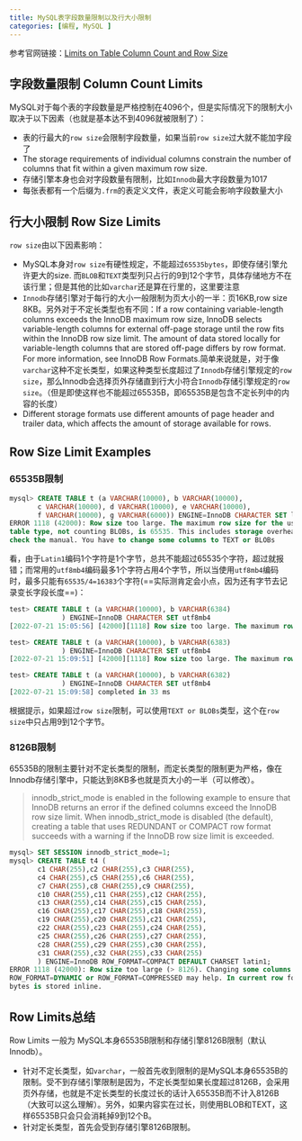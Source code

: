 ```yaml
---
title: MySQL表字段数量限制以及行大小限制
categories: [编程, MySQL ]
---
```


参考官网链接：[Limits on Table Column Count and Row Size](https://dev.mysql.com/doc/mysql-reslimits-excerpt/5.6/en/column-count-limit.html)

## 字段数量限制 Column Count Limits
MySQL对于每个表的字段数量是严格控制在4096个，但是实际情况下的限制大小取决于以下因素（也就是基本达不到4096就被限制了）：
- 表的行最大的`row size`会限制字段数量，如果当前`row size`过大就不能加字段了
- The storage requirements of individual columns constrain the number of columns that fit within a given maximum row size.
- 存储引擎本身也会对字段数量有限制，比如`Innodb`最大字段数量为1017
- 每张表都有一个后缀为`.frm`的表定义文件，表定义可能会影响字段数量大小

## 行大小限制 Row Size Limits
`row size`由以下因素影响：
- MySQL本身对`row size`有硬性规定，不能超过`65535bytes`，即使存储引擎允许更大的size. 而`BLOB`和`TEXT`类型列只占行的9到12个字节，具体存储地方不在该行里；但是其他的比如`varchar`还是算在行里的，这里要注意
- `Innodb`存储引擎对于每行的大小一般限制为页大小的一半：页16KB,row size 8KB。另外对于不定长类型也有不同：If a row containing variable-length columns exceeds the InnoDB maximum row size, InnoDB selects variable-length columns for external off-page storage until the row fits within the InnoDB row size limit. The amount of data stored locally for variable-length columns that are stored off-page differs by row format. For more information, see InnoDB Row Formats.简单来说就是，对于像`varchar`这种不定长类型，如果这种类型长度超过了`Innodb`存储引擎规定的`row size`，那么Innodb会选择页外存储直到行大小符合`Innodb`存储引擎规定的`row size`。（但是即使这样也不能超过65535B，即65535B是包含不定长列中的内容的长度）
- Different storage formats use different amounts of page header and trailer data, which affects the amount of storage available for rows.

## Row Size Limit Examples
### 65535B限制
```sql
mysql> CREATE TABLE t (a VARCHAR(10000), b VARCHAR(10000),
       c VARCHAR(10000), d VARCHAR(10000), e VARCHAR(10000),
       f VARCHAR(10000), g VARCHAR(6000)) ENGINE=InnoDB CHARACTER SET latin1;
ERROR 1118 (42000): Row size too large. The maximum row size for the used
table type, not counting BLOBs, is 65535. This includes storage overhead,
check the manual. You have to change some columns to TEXT or BLOBs
```
看，由于`Latin1`编码1个字符是1个字节，总共不能超过65535个字符，超过就报错；而常用的`utf8mb4`编码最多1个字符占用4个字节，所以当使用`utf8mb4`编码时，最多只能有`65535/4=16383`个字符(==实际测肯定会小点，因为还有字节去记录变长字段长度==)：
```sql
test> CREATE TABLE t (a VARCHAR(10000), b VARCHAR(6384)
             ) ENGINE=InnoDB CHARACTER SET utf8mb4
[2022-07-21 15:05:56] [42000][1118] Row size too large. The maximum row size for the used table type, not counting BLOBs, is 65535. This includes storage overhead, check the manual. You have to change some columns to TEXT or BLOBs

test> CREATE TABLE t (a VARCHAR(10000), b VARCHAR(6383)
             ) ENGINE=InnoDB CHARACTER SET utf8mb4
[2022-07-21 15:09:51] [42000][1118] Row size too large. The maximum row size for the used table type, not counting BLOBs, is 65535. This includes storage overhead, check the manual. You have to change some columns to TEXT or BLOBs

test> CREATE TABLE t (a VARCHAR(10000), b VARCHAR(6382)
             ) ENGINE=InnoDB CHARACTER SET utf8mb4
[2022-07-21 15:09:58] completed in 33 ms
```
根据提示，如果超过`row size`限制，可以使用`TEXT or BLOBs`类型，这个在`row size`中只占用9到12个字节。

### 8126B限制
65535B的限制主要针对不定长类型的限制，而定长类型的限制更为严格，像在Innodb存储引擎中，只能达到8KB多也就是页大小的一半（可以修改）。

> innodb_strict_mode is enabled in the following example to ensure that InnoDB returns an error if the defined columns exceed the InnoDB row size limit. When innodb_strict_mode is disabled (the default), creating a table that uses REDUNDANT or COMPACT row format succeeds with a warning if the InnoDB row size limit is exceeded.
```sql
mysql> SET SESSION innodb_strict_mode=1;
mysql> CREATE TABLE t4 (
       c1 CHAR(255),c2 CHAR(255),c3 CHAR(255),
       c4 CHAR(255),c5 CHAR(255),c6 CHAR(255),
       c7 CHAR(255),c8 CHAR(255),c9 CHAR(255),
       c10 CHAR(255),c11 CHAR(255),c12 CHAR(255),
       c13 CHAR(255),c14 CHAR(255),c15 CHAR(255),
       c16 CHAR(255),c17 CHAR(255),c18 CHAR(255),
       c19 CHAR(255),c20 CHAR(255),c21 CHAR(255),
       c22 CHAR(255),c23 CHAR(255),c24 CHAR(255),
       c25 CHAR(255),c26 CHAR(255),c27 CHAR(255),
       c28 CHAR(255),c29 CHAR(255),c30 CHAR(255),
       c31 CHAR(255),c32 CHAR(255),c33 CHAR(255)
       ) ENGINE=InnoDB ROW_FORMAT=COMPACT DEFAULT CHARSET latin1;
ERROR 1118 (42000): Row size too large (> 8126). Changing some columns to TEXT or BLOB or using
ROW_FORMAT=DYNAMIC or ROW_FORMAT=COMPRESSED may help. In current row format, BLOB prefix of 768
bytes is stored inline.
```

## Row Limits总结
Row Limits 一般为 MySQL本身65535B限制和存储引擎8126B限制（默认Innodb）。
- 针对不定长类型，如`varchar`，一般首先收到限制的是MySQL本身65535B的限制。受不到存储引擎限制是因为，不定长类型如果长度超过8126B，会采用页外存储，也就是不定长类型的长度过长的话计入65535B而不计入8126B（大致可以这么理解）。另外，如果内容实在过长，则使用BLOB和TEXT，这样65535B只会只会消耗掉9到12个B。
- 针对定长类型，首先会受到存储引擎8126B限制。
